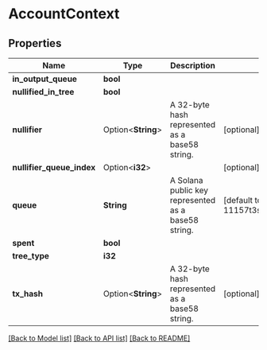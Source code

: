 # AccountContext

## Properties

Name | Type | Description | Notes
------------ | ------------- | ------------- | -------------
**in_output_queue** | **bool** |  | 
**nullified_in_tree** | **bool** |  | 
**nullifier** | Option<**String**> | A 32-byte hash represented as a base58 string. | [optional]
**nullifier_queue_index** | Option<**i32**> |  | [optional][default to 100]
**queue** | **String** | A Solana public key represented as a base58 string. | [default to 11157t3sqMV725NVRLrVQbAu98Jjfk1uCKehJnXXQs]
**spent** | **bool** |  | 
**tree_type** | **i32** |  | 
**tx_hash** | Option<**String**> | A 32-byte hash represented as a base58 string. | [optional]

[[Back to Model list]](../README.md#documentation-for-models) [[Back to API list]](../README.md#documentation-for-api-endpoints) [[Back to README]](../README.md)


